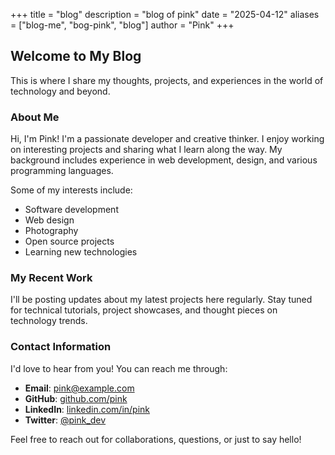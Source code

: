 +++
title = "blog"
description = "blog of pink"
date = "2025-04-12"
aliases = ["blog-me", "bog-pink", "blog"]
author = "Pink"
+++

## Welcome to My Blog

This is where I share my thoughts, projects, and experiences in the world of technology and beyond.

### About Me

Hi, I'm Pink! I'm a passionate developer and creative thinker. I enjoy working on interesting projects and sharing what I learn along the way. My background includes experience in web development, design, and various programming languages.

Some of my interests include:
- Software development
- Web design
- Photography
- Open source projects
- Learning new technologies

### My Recent Work

I'll be posting updates about my latest projects here regularly. Stay tuned for technical tutorials, project showcases, and thought pieces on technology trends.

### Contact Information

I'd love to hear from you! You can reach me through:

- **Email**: pink@example.com
- **GitHub**: [github.com/pink](https://github.com/pink)
- **LinkedIn**: [linkedin.com/in/pink](https://linkedin.com/in/pink)
- **Twitter**: [@pink_dev](https://twitter.com/pink_dev)

Feel free to reach out for collaborations, questions, or just to say hello!